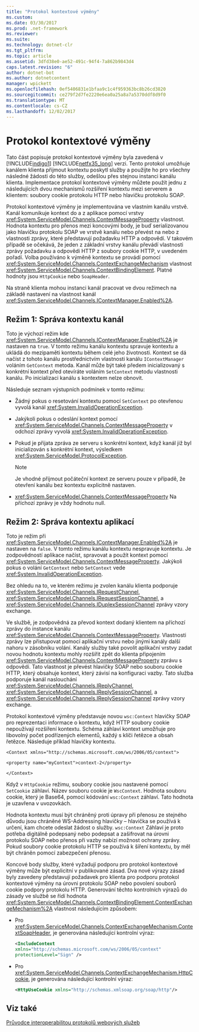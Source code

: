 ```yaml
---
title: "Protokol kontextové výměny"
ms.custom: 
ms.date: 03/30/2017
ms.prod: .net-framework
ms.reviewer: 
ms.suite: 
ms.technology: dotnet-clr
ms.tgt_pltfrm: 
ms.topic: article
ms.assetid: 3dfd38e0-ae52-491c-94f4-7a862b9843d4
caps.latest.revision: "6"
author: dotnet-bot
ms.author: dotnetcontent
manager: wpickett
ms.openlocfilehash: 0ef5406831e1bfaa9c1c4f959363bc8b26cd3820
ms.sourcegitcommit: ce279f2d7fe2220e6ea0a25a8a7a5370ddf8d9f0
ms.translationtype: MT
ms.contentlocale: cs-CZ
ms.lasthandoff: 12/02/2017
---
```

# <a name="context-exchange-protocol"></a>Protokol kontextové výměny
Tato část popisuje protokol kontextové výměny byla zavedená v [!INCLUDE[indigo1](../../../../includes/indigo1-md.md)] [!INCLUDE[netfx35_long](../../../../includes/netfx35-long-md.md)] verzi. Tento protokol umožňuje kanálem klienta přijmout kontextu poskytl služby a použijte ho pro všechny následné žádosti do této služby, odešlou přes stejnou instanci kanálu klienta. Implementace protokol kontextové výměny můžete použít jednu z následujících dvou mechanismů rozšíření kontextu mezi serverem a klientem: soubory cookie protokolu HTTP nebo hlavičku protokolu SOAP.  
  
 Protokol kontextové výměny je implementována ve vlastním kanálu vrstvě. Kanál komunikuje kontext do a z aplikace pomocí vrstvy <xref:System.ServiceModel.Channels.ContextMessageProperty> vlastnost. Hodnota kontextu pro přenos mezi koncovými body, je buď serializovanou jako hlavičku protokolu SOAP ve vrstvě kanálu nebo převést na nebo z vlastnosti zprávy, které představují požadavku HTTP a odpovědí. V takovém případě se očekává, že jeden z základní vrstvy kanálu převádí vlastnosti zprávy požadavku a odpovědi HTTP z soubory cookie HTTP, v uvedeném pořadí. Volba používáno k výměně kontextu se provádí pomocí <xref:System.ServiceModel.Channels.ContextExchangeMechanism> vlastnost <xref:System.ServiceModel.Channels.ContextBindingElement>. Platné hodnoty jsou `HttpCookie` nebo `SoapHeader`.  
  
 Na straně klienta mohou instanci kanál pracovat ve dvou režimech na základě nastavení na vlastnost kanál <xref:System.ServiceModel.Channels.IContextManager.Enabled%2A>.  
  
## <a name="mode-1-channel-context-management"></a>Režim 1: Správa kontextu kanál  
 Toto je výchozí režim kde <xref:System.ServiceModel.Channels.IContextManager.Enabled%2A> je nastaven na `true`. V tomto režimu kanálu kontextu spravuje kontextu a ukládá do mezipaměti kontextu během celé jeho životnosti. Kontext se dá načíst z tohoto kanálu prostřednictvím vlastnosti kanálu `IContextManager` voláním `GetContext` metoda. Kanál může být také předem inicializovaný s konkrétní kontext před otevíráte voláním `SetContext` metodu vlastnosti kanálu. Po inicializaci kanálu s kontextem nelze obnovit.  
  
 Následuje seznam výstupních podmínek v tomto režimu:  
  
-   Žádný pokus o resetování kontextu pomocí `SetContext` po otevřenou vyvolá kanál <xref:System.InvalidOperationException>.  
  
-   Jakýkoli pokus o odeslání kontext pomocí <xref:System.ServiceModel.Channels.ContextMessageProperty> v odchozí zprávy vyvolá <xref:System.InvalidOperationException>.  
  
-   Pokud je přijata zpráva ze serveru s konkrétní kontext, když kanál již byl inicializován s konkrétní kontext, výsledkem <xref:System.ServiceModel.ProtocolException>.  
  
    > [!NOTE]
    >  Je vhodné přijmout počáteční kontext ze serveru pouze v případě, že otevření kanálu bez kontextu explicitně nastaven.  
  
-   <xref:System.ServiceModel.Channels.ContextMessageProperty> Na příchozí zprávy je vždy hodnotu null.  
  
## <a name="mode-2-application-context-management"></a>Režim 2: Správa kontextu aplikací  
 Toto je režim při <xref:System.ServiceModel.Channels.IContextManager.Enabled%2A> je nastaven na `false`. V tomto režimu kanálu kontextu nespravuje kontextu. Je zodpovědností aplikace načíst, spravovat a použít kontext pomocí <xref:System.ServiceModel.Channels.ContextMessageProperty>. Jakýkoli pokus o volání `GetContext` nebo `SetContext` vede <xref:System.InvalidOperationException>.  
  
 Bez ohledu na to, ve kterém režimu je zvolen kanálu klienta podporuje <xref:System.ServiceModel.Channels.IRequestChannel>, <xref:System.ServiceModel.Channels.IRequestSessionChannel>, a <xref:System.ServiceModel.Channels.IDuplexSessionChannel> zprávy vzory exchange.  
  
 Ve službě, je zodpovědná za převod kontext dodaný klientem na příchozí zprávy do instance kanálu <xref:System.ServiceModel.Channels.ContextMessageProperty>. Vlastnosti zprávy lze přistupovat pomocí aplikační vrstvu nebo jinými kanály další nahoru v zásobníku volání. Kanály služby také povolit aplikační vrstvy zadat novou hodnotu kontextu mohly rozšířit zpět do klienta připojením <xref:System.ServiceModel.Channels.ContextMessageProperty> zprávu s odpovědí. Tato vlastnost je převést hlavičky SOAP nebo souboru cookie HTTP, který obsahuje kontext, který závisí na konfiguraci vazby. Tato služba podporuje kanál naslouchání <xref:System.ServiceModel.Channels.IReplyChannel>, <xref:System.ServiceModel.Channels.IReplySessionChannel>, a <xref:System.ServiceModel.Channels.IReplySessionChannel> zprávy vzory exchange.  
  
 Protokol kontextové výměny představuje novou `wsc:Context` hlavičky SOAP pro reprezentaci informace o kontextu, když HTTP soubory cookie nepoužívají rozšíření kontextu. Schéma záhlaví kontext umožňuje pro libovolný počet podřízených elementů, každý s klíči řetězce a obsah řetězce. Následuje příklad hlavičky kontextu.  
  
 `<Context xmlns="http://schemas.microsoft.com/ws/2006/05/context">`  
  
 `<property name="myContext">context-2</property>`  
  
 `</Context>`  
  
 Když v `HttpCookie` režimu, soubory cookie jsou nastavené pomocí `SetCookie` záhlaví. Název souboru cookie je `WscContext`. Hodnota souboru cookie, který je Base64, pomocí kódování `wsc:Context` záhlaví. Tato hodnota je uzavřena v uvozovkách.  
  
 Hodnota kontextu musí být chráněný proti úpravy při přenosu ze stejného důvodu jsou chráněné WS-Addressing hlavičky – hlavička se používá k určení, kam chcete odeslat žádost o služby. `wsc:Context` Záhlaví je proto potřeba digitálně podepsaný nebo podepsat a zašifrovat na úrovni protokolu SOAP nebo přenos při vazby nabízí možnost ochrany zprávy. Pokud soubory cookie protokolu HTTP se používá k šíření kontextu, by měl být chráněn pomocí zabezpečení přenosu.  
  
 Koncové body služby, které vyžadují podporu pro protokol kontextové výměny může být explicitní v publikované zásad. Dva nové výrazy zásad byly zavedeny představují požadavek pro klienta pro podporu protokol kontextové výměny na úrovni protokolu SOAP nebo povolení souborů cookie podpory protokolu HTTP. Generování těchto kontrolních výrazů do zásady ve službě se řídí hodnota <xref:System.ServiceModel.Channels.ContextBindingElement.ContextExchangeMechanism%2A> vlastnost následujícím způsobem:  
  
-   Pro <xref:System.ServiceModel.Channels.ContextExchangeMechanism.ContextSoapHeader>, je generována následující kontrolní výraz:  
  
    ```xml  
    <IncludeContext   
    xmlns="http://schemas.microsoft.com/ws/2006/05/context"  
    protectionLevel="Sign" />  
    ```  
  
-   Pro <xref:System.ServiceModel.Channels.ContextExchangeMechanism.HttpCookie>, je generována následující kontrolní výraz:  
  
    ```xml  
    <HttpUseCookie xmlns="http://schemas.xmlsoap.org/soap/http"/>  
    ```  
  
## <a name="see-also"></a>Viz také  
 [Průvodce interoperabilitou protokolů webových služeb](../../../../docs/framework/wcf/feature-details/web-services-protocols-interoperability-guide.md)
